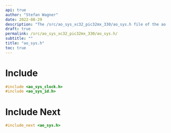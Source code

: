 ```yaml
---
api: true
author: "Stefan Wagner"
date: 2022-08-29
description: "The /src/ao_sys_xc32_pic32mx_330/ao_sys.h file of the ao real-time operating system."
draft: true
permalink: /src/ao_sys_xc32_pic32mx_330/ao_sys.h/
subtitle: ""
title: "ao_sys.h"
toc: true
---
```


# Include

```c
#include <ao_sys_clock.h>
#include <ao_sys_id.h>
```

# Include Next

```c
#include_next <ao_sys.h>
```

